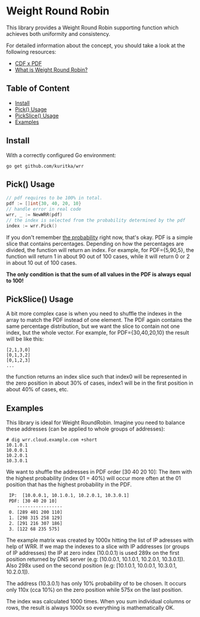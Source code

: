 # Weight Round Robin

This library provides a Weight Round Robin supporting function which achieves both uniformity and consistency.

For detailed information about the concept, you should take a look at the following resources:
 - [CDF x PDF](https://www.statology.org/cdf-vs-pdf/) 
 - [What is Weight Round Robin?](https://www.educative.io/edpresso/what-is-the-weighted-round-robin-load-balancing-technique)

## Table of Content
 - [Install](#install)
 - [Pick() Usage](#pick-usage)
 - [PickSlice() Usage](#pickslice-usage)
 - [Examples](#examples)

## Install
With a correctly configured Go environment:
```
go get github.com/kuritka/wrr
```

## Pick() Usage

```go
// pdf requires to be 100% in total.  
pdf := []int{30, 40, 20, 10}
// handle error in real code
wrr, _ := NewWRR(pdf)
// the index is selected from the probability determined by the pdf 
index := wrr.Pick()
```
If you don't remember [the probability](https://www.statology.org/cdf-vs-pdf/) right now, that's okay.
PDF is a simple slice that contains percentages. Depending on how the percentages are divided, the function will 
return an index. For example, for PDF={5,90,5}, the function will return 1 in about 90 out of 100 cases, 
while it will return 0 or 2 in about 10 out of 100 cases.

**The only condition is that the sum of all values in the PDF is always equal to 100!**

## PickSlice() Usage
A bit more complex case is when you need to shuffle the indexes in the array to match the PDF instead of one element. 
The PDF again contains the same percentage distribution, but we want the slice to contain not one index, but the whole 
vector. For example, for PDF={30,40,20,10} the result will be like this:

```
[2,1,3,0]
[0,1,3,2]
[0,1,2,3]
...
```
the function returns an index slice such that index0 will be represented in the zero position in about 30% of cases, 
index1 will be in the first position in about 40% of cases, etc.

## Examples
This library is ideal for Weight RoundRobin. Imagine you need to balance these addresses (can be applied to whole groups 
of addresses):
```shell
# dig wrr.cloud.example.com +short
10.1.0.1
10.0.0.1
10.2.0.1
10.3.0.1
```

We want to shuffle the addresses in PDF order [30 40 20 10]: The item with the highest probability (index 01 = 40%) will
occur more often at the 01 position that has the highest probability in the PDF.

```txt
 IP:  [10.0.0.1, 10.1.0.1, 10.2.0.1, 10.3.0.1]
 PDF: [30 40 20 10]
    -----------------
 0. [289 401 200 110] 
 1. [298 315 258 129] 
 2. [291 216 307 186] 
 3. [122 68 235 575] 
```

The example matrix was created by 1000x hitting the list of IP adresses with help of WRR.
If we map the indexes to a slice with IP addresses (or groups of IP addresses) the IP at 
zero index (10.0.0.1) is used 289x on the first position returned by DNS server (e.g: [10.0.0.1, 10.1.0.1, 10.2.0.1, 10.3.0.1]).
Also 298x used on the second position (e.g: [10.1.0.1, 10.0.0.1, 10.3.0.1, 10.2.0.1]).

The address (10.3.0.1) has only 10% probability of to be chosen. It occurs only 110x (cca 10%) on the zero position 
while 575x on the last position. 

The index was calculated 1000 times. When you sum individual columns or rows, the result is always 1000x so everything 
is  mathematically OK.
